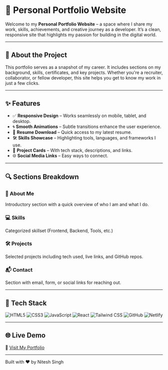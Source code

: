 # 🚀 Personal Portfolio Website


Welcome to my **Personal Portfolio Website** – a space where I share my work, skills, achievements, and creative journey as a developer. It’s a clean, responsive site that highlights my passion for building in the digital world.

---

## 🧠 About the Project

This portfolio serves as a snapshot of my career. It includes sections on my background, skills, certificates, and key projects. Whether you're a recruiter, collaborator, or fellow developer, this site helps you get to know my work in just a few clicks.

---

## ✨ Features

- ✅ **Responsive Design** – Works seamlessly on mobile, tablet, and desktop.
- 🌀 **Smooth Animations** – Subtle transitions enhance the user experience.
- 📜 **Resume Download** – Quick access to my latest resume.
- 🛠️ **Skills Showcase** – Highlighting tools, languages, and frameworks I use.
- 💼 **Project Cards** – With tech stack, descriptions, and links.
- 🌐 **Social Media Links** – Easy ways to connect.

---

## 🔍 Sections Breakdown

### 👤 About Me
Introductory section with a quick overview of who I am and what I do.

### 💻 Skills
Categorized skillset (Frontend, Backend, Tools, etc.)

### 🛠️ Projects
Selected projects including tech used, live links, and GitHub repos.

### 📬 Contact
Section with email, form, or social links for reaching out.

---

## 🧰 Tech Stack

![HTML5](https://img.shields.io/badge/HTML5-E34F26?style=for-the-badge&logo=html5&logoColor=white)
![CSS3](https://img.shields.io/badge/CSS3-1572B6?style=for-the-badge&logo=css3&logoColor=white)
![JavaScript](https://img.shields.io/badge/JavaScript-F7DF1E?style=for-the-badge&logo=javascript&logoColor=black)
![React](https://img.shields.io/badge/React-20232A?style=for-the-badge&logo=react&logoColor=61DAFB)
![Tailwind CSS](https://img.shields.io/badge/Tailwind_CSS-38B2AC?style=for-the-badge&logo=tailwind-css&logoColor=white)
![GitHub](https://img.shields.io/badge/GitHub-000?style=for-the-badge&logo=github&logoColor=white)
![Netlify](https://img.shields.io/badge/Netlify-00C7B7?style=for-the-badge&logo=netlify&logoColor=white)

---

## 🌐 Live Demo

🔗 [Visit My Portfolio](https://nitesh-singh-portfolio.netlify.app/)

---

Built with ❤️ by Nitesh Singh
